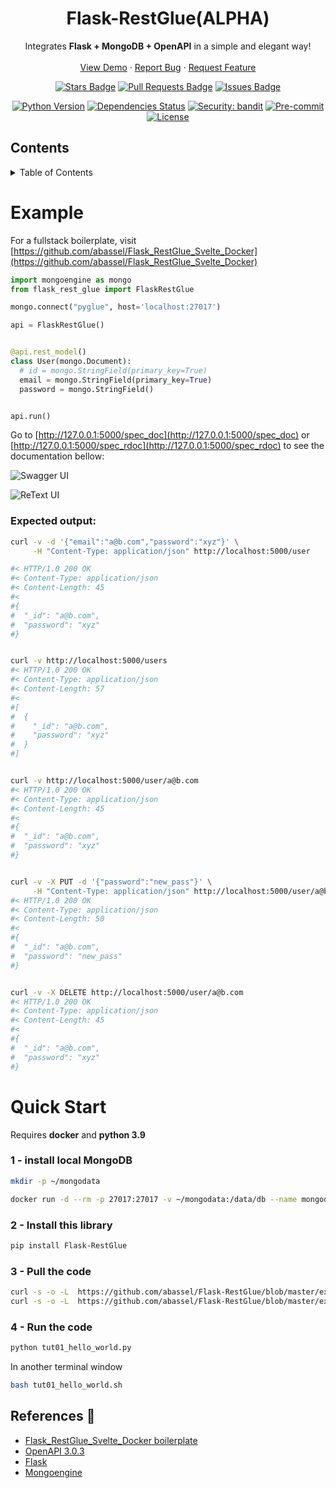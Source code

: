 

<!-- PROJECT HEADER/LOGO -->
<!-- <br /> -->

<p align="center">
  <!--
  <a href="https://github.com/abassel/Flask-RestGlue">
    <img src="images/logo.png" alt="Logo" width="80" height="80">
  </a>
  -->
  <h1 align="center">Flask-RestGlue(ALPHA)</h1>

  <p align="center">
    Integrates <b>Flask + MongoDB + OpenAPI</b> in a simple and elegant way!
    <br />
    <!-- <a href="https://github.com/abassel/Flask-RestGlue"><strong>Explore the docs »</strong></a>
    <br /> -->
    <br />
    <a href="https://github.com/abassel/Flask-RestGlue#example">View Demo</a>
    ·
    <a href="https://github.com/abassel/Flask-RestGlue/issues">Report Bug</a>
    ·
    <a href="https://github.com/abassel/Flask-RestGlue/issues">Request Feature</a>
  </p>

  <p align="center">
      <a href="https://github.com/abassel/Flask-RestGlue/actions?query=workflow%3Abuild"><img src="https://github.com/abassel/Flask-RestGlue/workflows/build/badge.svg?branch=master&event=push" alt="Stars Badge"/></a>
      <a href="https://github.com/abassel/Flask-RestGlue/pulls"><img src="https://img.shields.io/github/issues-pr/abassel/Flask-RestGlue" alt="Pull Requests Badge"/></a>
      <a href="https://github.com/abassel/Flask-RestGlue/issues"><img src="https://img.shields.io/github/issues/abassel/Flask-RestGlue" alt="Issues Badge"/></a>
  </p>

  <p align="center">
   <a href="https://pypi.org/project/Flask-RestGlue/"><img src="https://img.shields.io/pypi/pyversions/Flask-RestGlue.svg" alt="Python Version"/></a>
   <a href="https://github.com/abassel/Flask-RestGlue/pulls?utf8=%E2%9C%93&q=is%3Apr%20author%3Aapp%2Fdependabot"><img src="https://img.shields.io/badge/dependencies-up%20to%20date-brightgreen.svg" alt="Dependencies Status"/></a>
   <a href="https://github.com/PyCQA/bandit"><img src="https://img.shields.io/badge/security-bandit-green.svg" alt="Security: bandit"/></a>
   <a href="https://github.com/abassel/Flask-RestGlue/blob/master/.pre-commit-config.yaml"><img src="https://img.shields.io/badge/pre--commit-enabled-brightgreen?logo=pre-commit&logoColor=white" alt="Pre-commit"/></a>
   <a href="https://github.com/abassel/Flask-RestGlue/blob/master/LICENSE"><img src="https://img.shields.io/github/license/abassel/Flask-RestGlue" alt="License"/></a>
  </p></p>



<!-- TABLE OF CONTENTS -->
## Contents
<details>
  <summary>Table of Contents</summary>
  <ol>
    <!--
    <li>
      <a href="#about-the-project">About The Project</a>
      <ul>
        <li><a href="#built-with">Built With</a></li>
      </ul>
    </li>
    <li>
      <a href="#getting-started">Getting Started</a>
      <ul>
        <li><a href="#prerequisites">Prerequisites</a></li>
        <li><a href="#installation">Installation</a></li>
      </ul>
    </li>
    -->
    <li><a href="#example">Example</a></li>
    <li><a href="#quick-start">Quick Start</a></li>
    <li><a href="#references-notebook">References</a></li>
    <!--<li><a href="#roadmap">Roadmap</a></li>
    <li><a href="#contributing">Contributing</a></li>
    <li><a href="#license">License</a></li>
    <li><a href="#contact">Contact</a></li>
    <li><a href="#acknowledgements">Acknowledgements</a></li>-->
  </ol>
</details>



# Example
For a fullstack boilerplate, visit [https://github.com/abassel/Flask_RestGlue_Svelte_Docker](https://github.com/abassel/Flask_RestGlue_Svelte_Docker)

```python
import mongoengine as mongo
from flask_rest_glue import FlaskRestGlue

mongo.connect("pyglue", host='localhost:27017')

api = FlaskRestGlue()


@api.rest_model()
class User(mongo.Document):
  # id = mongo.StringField(primary_key=True)
  email = mongo.StringField(primary_key=True)
  password = mongo.StringField()


api.run()

```

Go to [http://127.0.0.1:5000/spec_doc](http://127.0.0.1:5000/spec_doc) or [http://127.0.0.1:5000/spec_rdoc](http://127.0.0.1:5000/spec_rdoc) to see the documentation bellow:

![Swagger UI](https://abassel.github.io/Flask-RestGlue/swagger.png)

![ReText UI](https://abassel.github.io/Flask-RestGlue/rdoc.png)

### Expected output:

```bash
curl -v -d '{"email":"a@b.com","password":"xyz"}' \
     -H "Content-Type: application/json" http://localhost:5000/user

#< HTTP/1.0 200 OK
#< Content-Type: application/json
#< Content-Length: 45
#<
#{
#  "_id": "a@b.com",
#  "password": "xyz"
#}


curl -v http://localhost:5000/users
#< HTTP/1.0 200 OK
#< Content-Type: application/json
#< Content-Length: 57
#<
#[
#  {
#    "_id": "a@b.com",
#    "password": "xyz"
#  }
#]


curl -v http://localhost:5000/user/a@b.com
#< HTTP/1.0 200 OK
#< Content-Type: application/json
#< Content-Length: 45
#<
#{
#  "_id": "a@b.com",
#  "password": "xyz"
#}


curl -v -X PUT -d '{"password":"new_pass"}' \
     -H "Content-Type: application/json" http://localhost:5000/user/a@b.com
#< HTTP/1.0 200 OK
#< Content-Type: application/json
#< Content-Length: 50
#<
#{
#  "_id": "a@b.com",
#  "password": "new_pass"
#}


curl -v -X DELETE http://localhost:5000/user/a@b.com
#< HTTP/1.0 200 OK
#< Content-Type: application/json
#< Content-Length: 45
#<
#{
#  "_id": "a@b.com",
#  "password": "xyz"
#}
```


# Quick Start

Requires **docker** and **python 3.9**

### 1 - install local MongoDB
```bash
mkdir -p ~/mongodata

docker run -d --rm -p 27017:27017 -v ~/mongodata:/data/db --name mongodb mongo
```

### 2 - Install this library
```bash
pip install Flask-RestGlue
```

### 3 - Pull the code
```bash
curl -s -o -L  https://github.com/abassel/Flask-RestGlue/blob/master/example/tut01_hello_world.py
curl -s -o -L  https://github.com/abassel/Flask-RestGlue/blob/master/example/tut01_hello_world.sh
```

### 4 - Run the code
```bash
python tut01_hello_world.py
```
In another terminal window

```bash
bash tut01_hello_world.sh
```

## References :notebook:
- [Flask_RestGlue_Svelte_Docker boilerplate](https://github.com/abassel/Flask_RestGlue_Svelte_Docker)
- [OpenAPI 3.0.3](https://github.com/OAI/OpenAPI-Specification/blob/master/versions/3.0.3.md)
- [Flask](http://flask.pocoo.org)
- [Mongoengine](https://github.com/MongoEngine/mongoengine)
